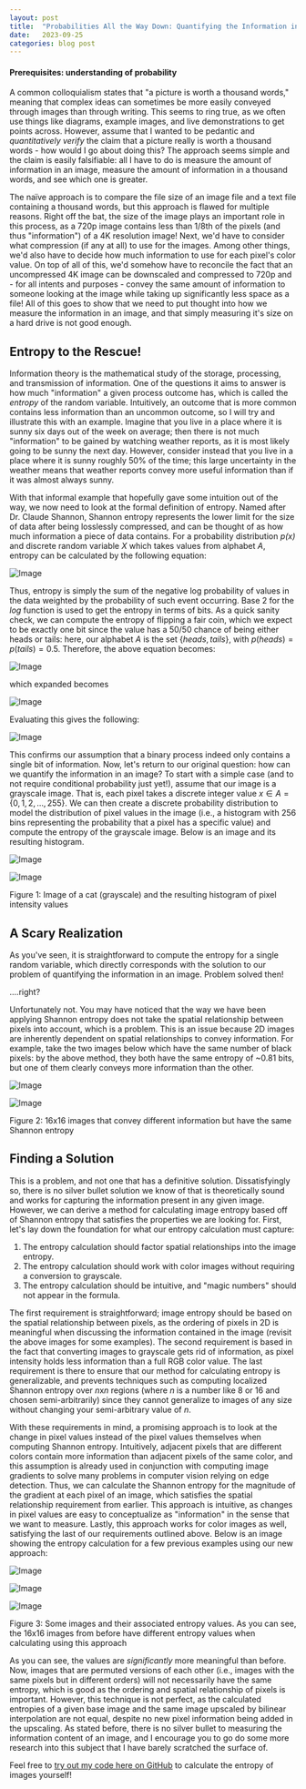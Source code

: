 ```yaml
---
layout: post
title:  "Probabilities All the Way Down: Quantifying the Information in an Image"
date:   2023-09-25
categories: blog post
---
```

#### Prerequisites: understanding of probability

A common colloquialism states that "a picture is worth a thousand words," meaning that complex ideas can sometimes be more easily conveyed through images than through writing. This seems to ring true, as we often use things like diagrams, example images, and live demonstrations to get points across. However, assume that I wanted to be pedantic and *quantitatively verify* the claim that a picture really is worth a thousand words - how would I go about doing this? The approach seems simple and the claim is easily falsifiable: all I have to do is measure the amount of information in an image, measure the amount of information in a thousand words, and see which one is greater.

The naïve approach is to compare the file size of an image file and a text file containing a thousand words, but this approach is flawed for multiple reasons. Right off the bat, the size of the image plays an important role in this process, as a 720p image contains less than 1/8th of the pixels (and thus "information") of a 4K resolution image! Next, we'd have to consider what compression (if any at all) to use for the images. Among other things, we'd also have to decide how much information to use for each pixel's color value. On top of all of this, we'd somehow have to reconcile the fact that an uncompressed 4K image can be downscaled and compressed to 720p and - for all intents and purposes - convey the same amount of information to someone looking at the image while taking up significantly less space as a file! All of this goes to show that we need to put thought into how we measure the information in an image, and that simply measuring it's size on a hard drive is not good enough.

## Entropy to the Rescue!

Information theory is the mathematical study of the storage, processing, and transmission of information. One of the questions it aims to answer is how much "information" a given process outcome has, which is called the *entropy* of the random variable. Intuitively, an outcome that is more common contains less information than an uncommon outcome, so I will try and illustrate this with an example. Imagine that you live in a place where it is sunny six days out of the week on average; then there is not much "information" to be gained by watching weather reports, as it is most likely going to be sunny the next day. However, consider instead that you live in a place where it is sunny roughly 50% of the time; this large uncertainty in the weather means that weather reports convey more useful information than if it was almost always sunny.

With that informal example that hopefully gave some intuition out of the way, we now need to look at the formal definition of entropy. Named after Dr. Claude Shannon, Shannon entropy represents the lower limit for the size of data after being losslessly compressed, and can be thought of as how much information a piece of data contains. For a probability distribution *p(x)* and discrete random variable *X* which takes values from alphabet *A*, entropy can be calculated by the following equation:

![Image](https://github.com/AdrianCiotinga/AdrianCiotinga.github.io/blob/main/_posts/2023-09-25-image-entropy/eq1.PNG?raw=true "Equation 1")

Thus, entropy is simply the sum of the negative log probability of values in the data weighted by the probability of such event occurring. Base 2 for the $log$ function is used to get the entropy in terms of bits. As a quick sanity check, we can compute the entropy of flipping a fair coin, which we expect to be exactly one bit since the value has a 50/50 chance of being either heads or tails: here, our alphabet $A$ is the set $\{heads, tails\}$, with $p(heads)=p(tails)=0.5$. Therefore, the above equation becomes:

![Image](https://github.com/AdrianCiotinga/AdrianCiotinga.github.io/blob/main/_posts/2023-09-25-image-entropy/eq2.PNG?raw=true "Equation 2")

which expanded becomes

![Image](https://github.com/AdrianCiotinga/AdrianCiotinga.github.io/blob/main/_posts/2023-09-25-image-entropy/eq3.PNG?raw=true "Equation 3")

Evaluating this gives the following:

![Image](https://github.com/AdrianCiotinga/AdrianCiotinga.github.io/blob/main/_posts/2023-09-25-image-entropy/eq2.PNG?raw=true "Equation 4")

This confirms our assumption that a binary process indeed only contains a single bit of information. Now, let's return to our original question: how can we quantify the information in an image? To start with a simple case (and to not require conditional probability just yet!), assume that our image is a grayscale image. That is, each pixel takes a discrete integer value $x \in A=\{0, 1, 2,..., 255\}$. We can then create a discrete probability distribution to model the distribution of pixel values in the image (i.e., a histogram with 256 bins representing the probability that a pixel has a specific value) and compute the entropy of the grayscale image. Below is an image and its resulting histogram.


![Image](https://github.com/AdrianCiotinga/AdrianCiotinga.github.io/blob/main/_posts/2023-09-25-image-entropy/cat_grayscale.PNG?raw=true "Figure 1")

![Image](https://github.com/AdrianCiotinga/AdrianCiotinga.github.io/blob/main/_posts/2023-09-25-image-entropy/cat_histogram.PNG?raw=true "Figure 1")

Figure 1: Image of a cat (grayscale) and the resulting histogram of pixel intensity values

## A Scary Realization
As you've seen, it is straightforward to compute the entropy for a single random variable, which directly corresponds with the solution to our problem of quantifying the information in an image. Problem solved then! 

....right?

Unfortunately not. You may have noticed that the way we have been applying Shannon entropy does not take the spatial relationship between pixels into account, which is a problem. This is an issue because 2D images are inherently dependent on spatial relationships to convey information. For example, take the two images below which have the same number of black pixels: by the above method, they both have the same entropy of ~0.81 bits, but one of them clearly conveys more information than the other.

![Image](https://github.com/AdrianCiotinga/AdrianCiotinga.github.io/blob/main/_posts/2023-09-25-image-entropy/64.PNG?raw=true "Figure 2")

![Image](https://github.com/AdrianCiotinga/AdrianCiotinga.github.io/blob/main/_posts/2023-09-25-image-entropy/64_2.PNG?raw=true "Figure 2")

Figure 2: 16x16 images that convey different information but have the same Shannon entropy

## Finding a Solution
This is a problem, and not one that has a definitive solution. Dissatisfyingly so, there is no silver bullet solution we know of that is theoretically sound and works for capturing the information present in any given image. However, we can derive a method for calculating image entropy based off of Shannon entropy that satisfies the properties we are looking for. First, let's lay down the foundation for what our entropy calculation must capture:

1. The entropy calculation should factor spatial relationships into the image entropy.
2. The entropy calculation should work with color images without requiring a conversion to grayscale.
3. The entropy calculation should be intuitive, and "magic numbers" should not appear in the formula.

The first requirement is straightforward; image entropy should be based on the spatial relationship between pixels, as the ordering of pixels in 2D is meaningful when discussing the information contained in the image (revisit the above images for some examples). The second requirement is based in the fact that converting images to grayscale gets rid of information, as pixel intensity holds less information than a full RGB color value. The last requirement is there to ensure that our method for calculating entropy is generalizable, and prevents techniques such as computing localized Shannon entropy over $n$x$n$ regions (where $n$ is a number like 8 or 16 and chosen semi-arbitrarily) since they cannot generalize to images of any size without changing your semi-arbitrary value of $n$.

With these requirements in mind, a promising approach is to look at the change in pixel values instead of the pixel values themselves when computing Shannon entropy. Intuitively, adjacent pixels that are different colors contain more information than adjacent pixels of the same color, and this assumption is already used in conjunction with computing image gradients to solve many problems in computer vision relying on edge detection. Thus, we can calculate the Shannon entropy for the magnitude of the gradient at each pixel of an image, which satisfies the spatial relationship requirement from earlier. This approach is intuitive, as changes in pixel values are easy to conceptualize as "information" in the sense that we want to measure. Lastly, this approach works for color images as well, satisfying the last of our requirements outlined above. Below is an image showing the entropy calculation for a few previous examples using our new approach:

![Image](https://github.com/AdrianCiotinga/AdrianCiotinga.github.io/blob/main/_posts/2023-09-25-image-entropy/cat_entropy.PNG?raw=true "Figure 3")

![Image](https://github.com/AdrianCiotinga/AdrianCiotinga.github.io/blob/main/_posts/2023-09-25-image-entropy/img1_entropy.PNG?raw=true "Figure 3")

![Image](https://github.com/AdrianCiotinga/AdrianCiotinga.github.io/blob/main/_posts/2023-09-25-image-entropy/img2_entropy.PNG?raw=true "Figure 3")

Figure 3: Some images and their associated entropy values. As you can see, the 16x16 images from before have different entropy values when calculating using this approach

As you can see, the values are *significantly* more meaningful than before. Now, images that are permuted versions of each other (i.e., images with the same pixels but in different orders) will not necessarily have the same entropy, which is good as the ordering and spatial relationship of pixels is important. However, this technique is not perfect, as the calculated entropies of a given base image and the same image upscaled by bilinear interpolation are not equal, despite no new pixel information being added in the upscaling. As stated before, there is no silver bullet to measuring the information content of an image, and I encourage you to go do some more research into this subject that I have barely scratched the surface of.

Feel free to [try out my code here on GitHub](https://github.com/AdrianCiotinga/ImageEntropy) to calculate the entropy of images yourself!
